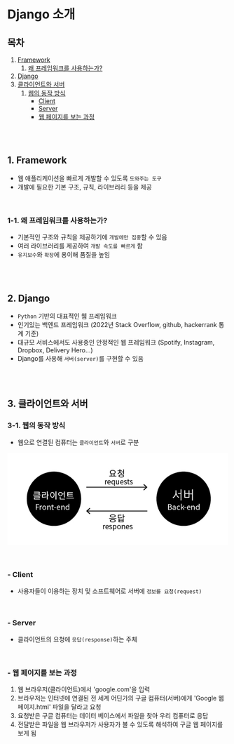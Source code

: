 # Django 소개

## 목차

1. [Framework](#1-framework)
    1. [왜 프레임워크를 사용하는가?](#1-1-왜-프레임워크를-사용하는가)
2. [Django](#2-django)
3. [클라이언트와 서버](#3-클라이언트와-서버)
    1. [웹의 동작 방식](#3-1-웹의-동작-방식)
        - [Client](#client)
        - [Server](#server)
        - [웹 페이지를 보는 과정](#웹-페이지를-보는-과정)

<br>
<br>

## 1. Framework

-   웹 애플리케이션을 빠르게 개발할 수 있도록 `도와주는 도구`
-   개발에 필요한 기본 구조, 규칙, 라이브러리 등을 제공

<br>

### 1-1. 왜 프레임워크를 사용하는가?

-   기본적인 구조와 규칙을 제공하기에 `개발에만 집중`할 수 있음
-   여러 라이브러리를 제공하여 `개발 속도를 빠르게` 함
-   `유지보수`와 `확장`에 용이해 품질을 높임

<br>
<br>

## 2. Django

-   `Python` 기반의 대표적인 웹 프레임워크
-   인기있는 백엔드 프레임워크 (2022년 Stack Overflow, github, hackerrank 통계 기준)
-   대규모 서비스에서도 사용중인 안정적인 웹 프레임워크 (Spotify, Instagram, Dropbox, Delivery Hero...)
-   Django를 사용해 `서버(server)`를 구현할 수 있음

<br>
<br>

## 3. 클라이언트와 서버

### 3-1. 웹의 동작 방식

-   웹으로 연결된 컴퓨터는 `클라이언트`와 `서버`로 구분

![클라이언트와 서버](../img/django_클라이언트,서버.jpg)

<br>

### - Client

-   사용자들이 이용하는 장치 및 소프트웨어로 서버에 `정보를 요청(request)`

<br>

### - Server

-   클라이언트의 요청에 `응답(response)`하는 주체

<br>

### - 웹 페이지를 보는 과정

1. 웹 브라우저(클라이언트)에서 'google.com'을 입력
2. 브라우저는 인터넷에 연결된 전 세계 어딘가의 구글 컴퓨터(서버)에게 'Google 웹 페이지.html' 파일을 달라고 요청
3. 요청받은 구글 컴퓨터는 데이터 베이스에서 파일을 찾아 우리 컴퓨터로 응답
4. 전달받은 파일을 웹 브라우저가 사용자가 볼 수 있도록 해석하여 구글 웹 페이지를 보게 됨
